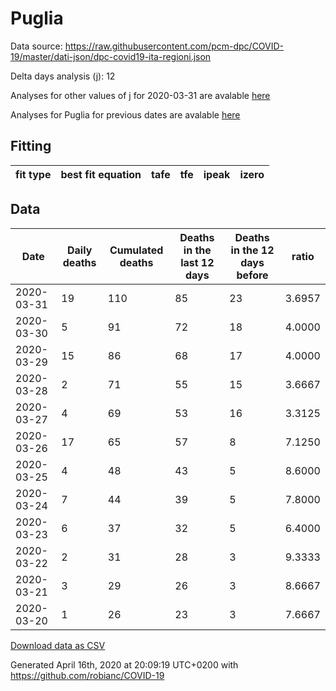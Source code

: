 # Puglia

Data source: https://raw.githubusercontent.com/pcm-dpc/COVID-19/master/dati-json/dpc-covid19-ita-regioni.json

Delta days analysis (j): 12

Analyses for other values of j for 2020-03-31 are avalable [here](../2020-03-31/README.md)

Analyses for Puglia for previous dates are avalable [here](../README.md)

## Fitting 
|fit type|best fit equation|tafe|tfe|ipeak|izero|
|-------|-----|--------|------|---|---|

## Data
|Date|Daily deaths|Cumulated deaths|Deaths in the last 12 days|Deaths in the 12 days before|ratio|
|----|----------|-----------|-------|--------------------|-----|
|2020-03-31|19|110|85|23|3.6957|
|2020-03-30|5|91|72|18|4.0000|
|2020-03-29|15|86|68|17|4.0000|
|2020-03-28|2|71|55|15|3.6667|
|2020-03-27|4|69|53|16|3.3125|
|2020-03-26|17|65|57|8|7.1250|
|2020-03-25|4|48|43|5|8.6000|
|2020-03-24|7|44|39|5|7.8000|
|2020-03-23|6|37|32|5|6.4000|
|2020-03-22|2|31|28|3|9.3333|
|2020-03-21|3|29|26|3|8.6667|
|2020-03-20|1|26|23|3|7.6667|

[Download data as CSV](COVID-19_puglia_j12_2020-03-31.csv)

Generated April 16th, 2020 at 20:09:19 UTC+0200 with https://github.com/robianc/COVID-19
